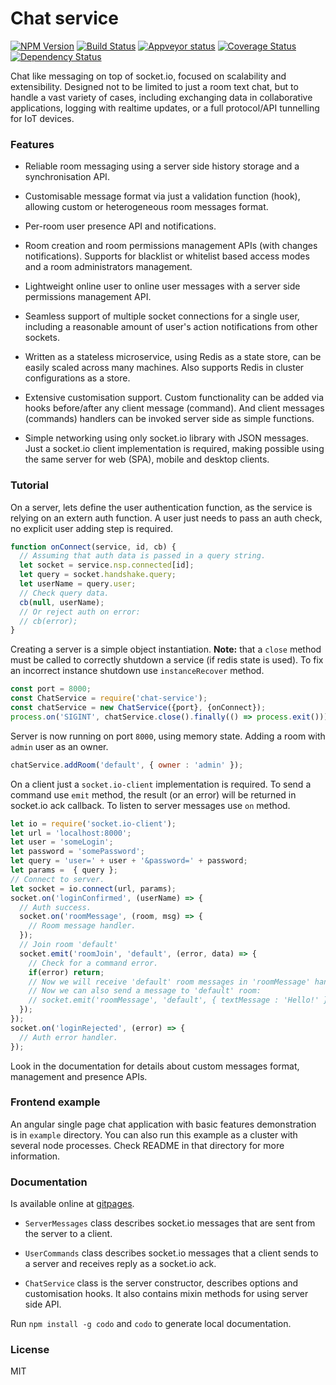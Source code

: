 
# Chat service

[![NPM Version](https://badge.fury.io/js/chat-service.svg)](https://badge.fury.io/js/chat-service)
[![Build Status](https://travis-ci.org/an-sh/chat-service.svg?branch=master)](https://travis-ci.org/an-sh/chat-service)
[![Appveyor status](https://ci.appveyor.com/api/projects/status/qy7v2maica2urkss?svg=true)](https://ci.appveyor.com/project/an-sh/chat-service)
[![Coverage Status](https://coveralls.io/repos/an-sh/chat-service/badge.svg?branch=master&service=github)](https://coveralls.io/github/an-sh/chat-service?branch=master)
[![Dependency Status](https://david-dm.org/an-sh/chat-service.svg)](https://david-dm.org/an-sh/chat-service)

Chat like messaging on top of socket.io, focused on scalability and
extensibility. Designed not to be limited to just a room text chat,
but to handle a vast variety of cases, including exchanging data in
collaborative applications, logging with realtime updates, or a full
protocol/API tunnelling for IoT devices.


### Features


- Reliable room messaging using a server side history storage and a
  synchronisation API.

- Customisable message format via just a validation function (hook),
  allowing custom or heterogeneous room messages format.

- Per-room user presence API and notifications.

- Room creation and room permissions management APIs (with changes
  notifications). Supports for blacklist or whitelist based access
  modes and a room administrators management.

- Lightweight online user to online user messages with a server side
  permissions management API.

- Seamless support of multiple socket connections for a single user,
  including a reasonable amount of user's action notifications from
  other sockets.

- Written as a stateless microservice, using Redis as a state store,
  can be easily scaled across many machines. Also supports Redis in
  cluster configurations as a store.

- Extensive customisation support. Custom functionality can be added
  via hooks before/after any client message (command). And client
  messages (commands) handlers can be invoked server side as simple
  functions.

- Simple networking using only socket.io library with JSON
  messages. Just a socket.io client implementation is required, making
  possible using the same server for web (SPA), mobile and desktop
  clients.


### Tutorial

On a server, lets define the user authentication function, as the
service is relying on an extern auth function. A user just needs to
pass an auth check, no explicit user adding step is required.

```javascript
function onConnect(service, id, cb) {
  // Assuming that auth data is passed in a query string.
  let socket = service.nsp.connected[id];
  let query = socket.handshake.query;
  let userName = query.user;
  // Check query data.
  cb(null, userName);
  // Or reject auth on error:
  // cb(error);
}
```

Creating a server is a simple object instantiation. __Note:__ that a
`close` method must be called to correctly shutdown a service (if
redis state is used). To fix an incorrect instance shutdown use
`instanceRecover` method.

```javascript
const port = 8000;
const ChatService = require('chat-service');
const chatService = new ChatService({port}, {onConnect});
process.on('SIGINT', chatService.close().finally(() => process.exit()));
```

Server is now running on port `8000`, using memory state. Adding a
room with `admin` user as an owner.

```javascript
chatService.addRoom('default', { owner : 'admin' });
```

On a client just a `socket.io-client` implementation is required. To
send a command use `emit` method, the result (or an error) will be
returned in socket.io ack callback. To listen to server messages use
`on` method.

```javascript
let io = require('socket.io-client');
let url = 'localhost:8000';
let user = 'someLogin';
let password = 'somePassword';
let query = 'user=' + user + '&password=' + password;
let params =  { query };
// Connect to server.
let socket = io.connect(url, params);
socket.on('loginConfirmed', (userName) => {
  // Auth success.
  socket.on('roomMessage', (room, msg) => {
    // Room message handler.
  });
  // Join room 'default'
  socket.emit('roomJoin', 'default', (error, data) => {
    // Check for a command error.
    if(error) return;
    // Now we will receive 'default' room messages in 'roomMessage' handler.
    // Now we can also send a message to 'default' room:
    // socket.emit('roomMessage', 'default', { textMessage : 'Hello!' });
  });
});
socket.on('loginRejected', (error) => {
  // Auth error handler.
});
```

Look in the documentation for details about custom messages format,
management and presence APIs.


### Frontend example

An angular single page chat application with basic features
demonstration is in `example` directory. You can also run this example
as a cluster with several node processes. Check README in that
directory for more information.


### Documentation


Is available online at [gitpages](http://an-sh.github.io/chat-service/0.7/).

- `ServerMessages` class describes socket.io messages that are sent
  from the server to a client.

- `UserCommands` class describes socket.io messages that a client
  sends to a server and receives reply as a socket.io ack.

- `ChatService` class is the server constructor, describes options and
  customisation hooks. It also contains mixin methods for using server
  side API.

Run `npm install -g codo` and `codo` to generate local documentation.


### License

MIT
